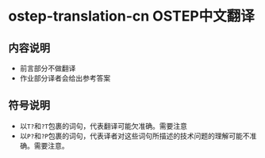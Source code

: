 # ostep-translation-cn   OSTEP中文翻译

## 内容说明
* 前言部分不做翻译
* 作业部分译者会给出参考答案

## 符号说明
* 以```T?```和```?T```包裹的词句，代表翻译可能欠准确。需要注意
* 以```P?```和```?P```包裹的词句，代表译者对这些词句所描述的技术问题的理解可能不准确。需要注意。
